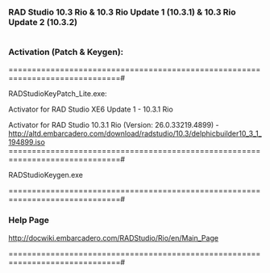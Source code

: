 ###  RAD Studio 10.3 Rio & 10.3 Rio Update 1 (10.3.1) & 10.3 Rio Update 2 (10.3.2)
#

###  Activation (Patch & Keygen):

==============================================================================#

RADStudioKeyPatch_Lite.exe:

Activator for RAD Studio XE6 Update 1 - 10.3.1 Rio

Activator for RAD Studio 10.3.1 Rio (Version: 26.0.33219.4899) - http://altd.embarcadero.com/download/radstudio/10.3/delphicbuilder10_3_1_194899.iso
==============================================================================#

RADStudioKeygen.exe

==============================================================================#
###  Help Page

http://docwiki.embarcadero.com/RADStudio/Rio/en/Main_Page

==============================================================================#
